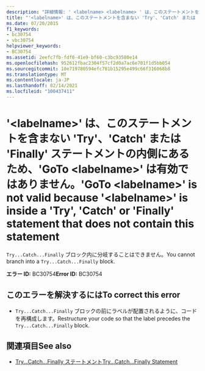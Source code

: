 ```yaml
---
description: "詳細情報: ' <labelname> <labelname> ' は、このステートメントを含まない ' Try '、' Catch '、または ' Finally ' ステートメントの内側にあるため、' GoTo ' は有効ではありません"
title: "'<labelname>' は、このステートメントを含まない 'Try'、'Catch' または 'Finally' ステートメントの内側にあるため、'GoTo <labelname>' は有効ではありません。"
ms.date: 07/20/2015
f1_keywords:
- bc30754
- vbc30754
helpviewer_keywords:
- BC30754
ms.assetid: 2eefc7fb-fdf0-41e9-bf60-c3bc93580e14
ms.openlocfilehash: 952612fbac2304f57cf2d0a7ac6e701f1d5bb054
ms.sourcegitcommit: 10e719780594efc781b15295e499c66f316068b8
ms.translationtype: MT
ms.contentlocale: ja-JP
ms.lasthandoff: 02/14/2021
ms.locfileid: "100437411"
---
```

# <a name="goto-labelname-is-not-valid-because-labelname-is-inside-a-try-catch-or-finally-statement-that-does-not-contain-this-statement"></a><span data-ttu-id="3aedf-103">'\<labelname>' は、このステートメントを含まない 'Try'、'Catch' または 'Finally' ステートメントの内側にあるため、'GoTo \<labelname>' は有効ではありません。</span><span class="sxs-lookup"><span data-stu-id="3aedf-103">'GoTo \<labelname>' is not valid because '\<labelname>' is inside a 'Try', 'Catch' or 'Finally' statement that does not contain this statement</span></span>

<span data-ttu-id="3aedf-104">`Try...Catch...Finally` ブロック内に分岐することはできません。</span><span class="sxs-lookup"><span data-stu-id="3aedf-104">You cannot branch into a `Try...Catch...Finally` block.</span></span>  
  
 <span data-ttu-id="3aedf-105">**エラー ID:** BC30754</span><span class="sxs-lookup"><span data-stu-id="3aedf-105">**Error ID:** BC30754</span></span>  
  
## <a name="to-correct-this-error"></a><span data-ttu-id="3aedf-106">このエラーを解決するには</span><span class="sxs-lookup"><span data-stu-id="3aedf-106">To correct this error</span></span>  
  
- <span data-ttu-id="3aedf-107">`Try...Catch...Finally` ブロックの前にラベルが配置されるように、コードを再構成します。</span><span class="sxs-lookup"><span data-stu-id="3aedf-107">Restructure your code so that the label precedes the `Try...Catch...Finally` block.</span></span>  
  
## <a name="see-also"></a><span data-ttu-id="3aedf-108">関連項目</span><span class="sxs-lookup"><span data-stu-id="3aedf-108">See also</span></span>

- [<span data-ttu-id="3aedf-109">Try...Catch...Finally ステートメント</span><span class="sxs-lookup"><span data-stu-id="3aedf-109">Try...Catch...Finally Statement</span></span>](../language-reference/statements/try-catch-finally-statement.md)
